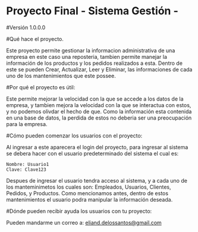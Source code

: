 # Proyecto Final - Sistema Gestión -

#Versión 1.0.0.0

#Qué hace el proyecto.

  Este proyecto permite gestionar la informacion administrativa de una empresa en este caso una reposteria, tambien permite manejar la información de los productos
  y los pedidos realizados a esta. Dentro de este se pueden Crear, Actualizar, Leer y Eliminar, las informaciones de cada uno de los mantenimientos que este possee.

#Por qué el proyecto es útil:

  Este permite mejorar la velocidad con la que se accede a los datos de la empresa, y tambien mejora la velocidad con la que se interactua con estos, y no podemos
  olivdar el hecho de que. Como la información esta contenida en una base de datos, la perdida de estos no deberia ser una preocupación para la empresa.

#Cómo pueden comenzar los usuarios con el proyecto:

  Al ingresar a este aparecera el login del proyecto, para ingresar al sistema se debera hacer con el usuario predeterminado del sistema el cual es:

    Nombre: Usuario1
    Clave: Clave123

  Despues de ingresar el usuario tendra acceso al sistema, y a cada uno de los manteminimetos los cuales son: Empleados, Usuarios, Clientes, Pedidos, y Productos.
  Como mencionamos antes, dentro de estos mantenimientos el usuario podra manipular la información deseada.

#Dónde pueden recibir ayuda los usuarios con tu proyecto:

  Pueden mandarme un correo a: eliand.delossantos@gmail.com

